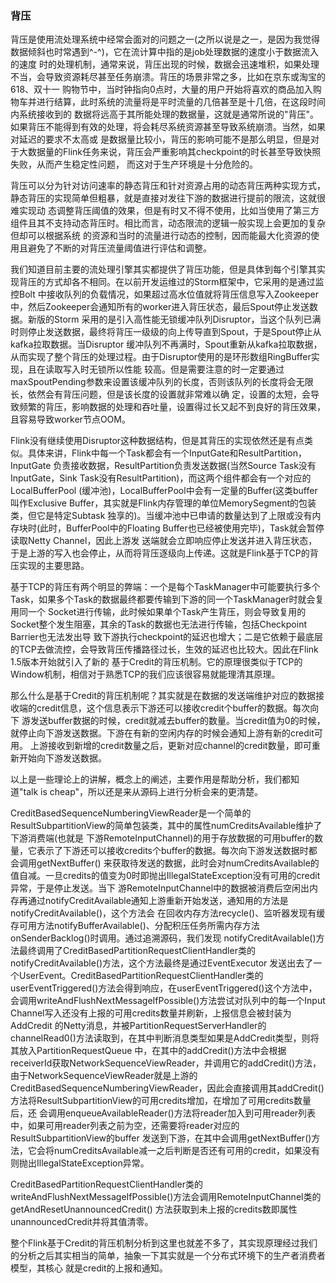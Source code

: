 ### 背压

背压是使用流处理系统中经常会面对的问题之一(之所以说是之一，是因为我觉得数据倾斜也时常遇到^-^)，它在流计算中指的是job处理数据的速度小于数据流入的速度
时的处理机制，通常来说，背压出现的时候，数据会迅速堆积，如果处理不当，会导致资源耗尽甚至任务崩溃。背压的场景非常之多，比如在京东或淘宝的618、双十一
购物节中，当时钟指向0点时，大量的用户开始将喜欢的商品加入购物车并进行结算，此时系统的流量将是平时流量的几倍甚至是十几倍，在这段时间内系统接收到的
数据将远高于其所能处理的数据量，这就是通常所说的"背压"。如果背压不能得到有效的处理，将会耗尽系统资源甚至导致系统崩溃。当然，如果对延迟的要求不太高或
是数据量比较小，背压的影响可能不是那么明显，但是对于大数据量的Flink任务来说，背压会严重影响其checkpoint的时长甚至导致快照失败，从而产生稳定性问题，
而这对于生产环境是十分危险的。

背压可以分为针对访问速率的静态背压和针对资源占用的动态背压两种实现方式，静态背压的实现简单但粗暴，就是直接对发往下游的数据进行提前的限流，这就很难实现动
态调整背压阈值的效果，但是有时又不得不使用，比如当使用了第三方组件且其不支持动态背压时。相比而言，动态限流的逻辑一般实现上会更加的复杂但却可以根据系统
的资源和当时的流量进行动态的控制，因而能最大化资源的使用且避免了不断的对背压流量阈值进行评估和调整。

我们知道目前主要的流处理引擎其实都提供了背压功能，但是具体到每个引擎其实现背压的方式却各不相同。在以前开发运维过的Storm框架中，它采用的是通过监控Bolt
中接收队列的负载情况，如果超过高水位值就将背压信息写入Zookeeper中，然后Zookeeper会通知所有的worker进入背压状态，最后Spout停止发送数据。新版的Storm
采用的是引入高性能无锁缓冲队列Disruptor，当这个队列已满时则停止发送数据，最终将背压一级级的向上传导直到Spout，于是Spout停止从kafka拉取数据。当Disruptor
缓冲队列不再满时，Spout重新从kafka拉取数据，从而实现了整个背压的处理过程。由于Disruptor使用的是环形数组RingBuffer实现，且在读取写入时无锁所以性能
较高。但是需要注意的时一定要通过maxSpoutPending参数来设置该缓冲队列的长度，否则该队列的长度将会无限长，依然会有背压问题，但是该长度的设置就非常难以确
定，设置的太短，会导致频繁的背压，影响数据的处理和吞吐量，设置得过长又起不到良好的背压效果，且容易导致worker节点OOM。

Flink没有继续使用Disruptor这种数据结构，但是其背压的实现依然还是有点类似。具体来讲，Flink中每一个Task都会有一个InputGate和ResultPartition，InputGate
负责接收数据，ResultPartition负责发送数据(当然Source Task没有InputGate，Sink Task没有ResultPartition)，而这两个组件都会有一个对应的LocalBufferPool
(缓冲池)，LocalBufferPool中会有一定量的Buffer(这类buffer叫作Exclusive Buffer，其实就是Flink内存管理的单位MemorySegment的包装类，但它是特定Subtask
独享的)。当缓冲池中已申请的数量达到了上限或没有内存块时(此时，BufferPool中的Floating Buffer也已经被使用完毕)，Task就会暂停读取Netty Channel，因此上游发
送端就会立即响应停止发送并进入背压状态，于是上游的写入也会停止，从而将背压逐级向上传递。这就是Flink基于TCP的背压实现的主要思路。

基于TCP的背压有两个明显的弊端：一个是每个TaskManager中可能要执行多个Task，如果多个Task的数据最终都要传输到下游的同一个TaskManager时就会复用同一个
Socket进行传输，此时候如果单个Task产生背压，则会导致复用的Socket整个发生阻塞，其余的Task的数据也无法进行传输，包括Checkpoint Barrier也无法发出导
致下游执行checkpoint的延迟也增大；二是它依赖于最底层的TCP去做流控，会导致背压传播路径过长，生效的延迟也比较大。因此在Flink 1.5版本开始就引入了新的
基于Credit的背压机制。它的原理很类似于TCP的Window机制，相信对于熟悉TCP的我们应该很容易就能理清其原理。

那么什么是基于Credit的背压机制呢？其实就是在数据的发送端维护对应的数据接收端的credit信息，这个信息表示下游还可以接收credit个buffer的数据。每次向下
游发送buffer数据的时候，credit就减去buffer的数量。当credit值为0的时候，就停止向下游发送数据。下游在有新的空闲内存的时候会通知上游有新的credit可用。
上游接收到新增的credit数量之后，更新对应channel的credit数量，即可重新开始向下游发送数据。

以上是一些理论上的讲解，概念上的阐述，主要作用是帮助分析，我们都知道"talk is cheap"，所以还是来从源码上进行分析会来的更清楚。

CreditBasedSequenceNumberingViewReader是一个简单的ResultSubpartitionView的简单包装类，其中的属性numCreditsAvailable维护了下游消费端(也就是
下游RemoteInputChannel)的用于存放数据的可用buffer的数量，它表示了下游还可以接收credits个buffer的数据。每次向下游发送数据时都会调用getNextBuffer()
来获取待发送的数据，此时会对numCreditsAvailable的值自减。一旦credits的值变为0时即抛出IllegalStateException没有可用的credit异常，于是停止发送。当下
游RemoteInputChannel中的数据被消费后空闲出内存再通过notifyCreditAvailable通知上游重新开始发送，通知用的方法是notifyCreditAvailable()，这个方法会
在回收内存方法recycle()、监听器发现有缓存可用方法notifyBufferAvailable()、分配积压任务所需内存方法onSenderBacklog()时调用。通过追溯源码，我们发现
notifyCreditAvailable()方法最终调用了CreditBasedPartitionRequestClientHandler类的notifyCreditAvailable()方法，这个方法最终是通过EventExecutor
发送出去了一个UserEvent。CreditBasedPartitionRequestClientHandler类的userEventTriggered()方法会得到响应，在userEventTriggered()这个方法中，
会调用writeAndFlushNextMessageIfPossible()方法尝试对队列中的每一个Input Channel写入还没有上报的可用credits数量并刷新，上报信息会被封装为AddCredit
的Netty消息，并被PartitionRequestServerHandler的channelRead0()方法读取到，在其中判断消息类型如果是AddCredit类型，则将其放入PartitionRequestQueue
中，在其中的addCredit()方法中会根据receiverId获取NetworkSequenceViewReader，并调用它的addCredit()方法，由于NetworkSequenceViewReader就是上游的
CreditBasedSequenceNumberingViewReader，因此会直接调用其addCredit()方法将ResultSubpartitionView的可用credits增加，在增加了可用credits数量后，还
会调用enqueueAvailableReader()方法将reader加入到可用reader列表中，如果可用reader列表之前为空，还需要将reader对应的ResultSubpartitionView的buffer
发送到下游，在其中会调用getNextBuffer()方法，它会将numCreditsAvailable减一之后判断是否还有可用的credit，如果没有则抛出IllegalStateException异常。

CreditBasedPartitionRequestClientHandler类的writeAndFlushNextMessageIfPossible()方法会调用RemoteInputChannel类的getAndResetUnannouncedCredit()
方法获取到未上报的credits数即属性unannouncedCredit并将其值清零。

整个Flink基于Credit的背压机制分析到这里也就差不多了，其实现原理经过我们的分析之后其实相当的简单，抽象一下其实就是一个分布式环境下的生产者消费者模型，其核心
就是credit的上报和通知。